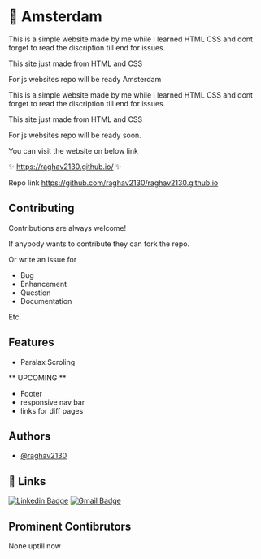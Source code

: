 
# 🌆 Amsterdam 

This is a simple website made by me while i learned HTML CSS
and dont forget to read the discription till end for issues.

This site just made from HTML and CSS 

For js websites repo will be ready Amsterdam 

This is a simple website made by me while i learned HTML CSS
and dont forget to read the discription till end for issues.

This site just made from HTML and CSS 

For js websites repo will be ready soon.

You can visit the website on below link

✨
https://raghav2130.github.io/
✨

Repo link https://github.com/raghav2130/raghav2130.github.io




## Contributing

Contributions are always welcome!

If anybody wants to contribute they can fork the repo.

Or write an issue for

- Bug
- Enhancement
- Question 
- Documentation

Etc.


## Features

- Paralax Scroling

** UPCOMING **

- Footer
- responsive nav bar
- links for diff pages







## Authors

- [@raghav2130](https://github.com/raghav2130)


## 🔗 Links

[![Linkedin Badge](https://img.shields.io/badge/-LinkedIn-blue?style=flat-square&logo=Linkedin&logoColor=white&link=https://www.linkedin.com/in/riti2409/)](https://www.linkedin.com/in/raghav2130/) [![Gmail Badge](https://img.shields.io/badge/-Email-c14438?style=flat-square&logo=Gmail&logoColor=white&link=mailto:ritikumariupadhyay24@gmail.com)](mailto:crown.rg7244@gmail.com)



## Prominent Contibrutors

None uptill now
